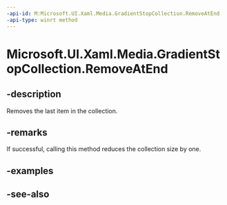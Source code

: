 ```yaml
---
-api-id: M:Microsoft.UI.Xaml.Media.GradientStopCollection.RemoveAtEnd
-api-type: winrt method
---
```


<!-- Method syntax
public void RemoveAtEnd()
-->

# Microsoft.UI.Xaml.Media.GradientStopCollection.RemoveAtEnd

## -description
Removes the last item in the collection.

## -remarks
If successful, calling this method reduces the collection size by one.

## -examples

## -see-also
